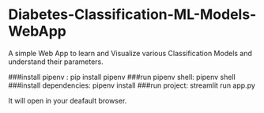# Diabetes-Classification-ML-Models-WebApp
A simple Web App to learn and Visualize various Classification Models and understand their parameters.

###install pipenv : pip install pipenv
###run pipenv shell: pipenv shell
###install dependencies: pipenv install
###run project: streamlit run app.py

It will open in your deafault browser.
